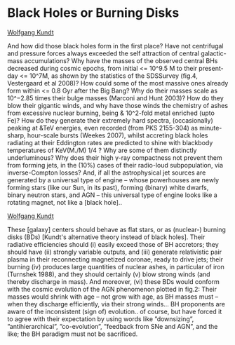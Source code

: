 # Black Holes or Burning Disks

[Wolfgang Kundt](https://arxiv.org/abs/0902.3151)

And how did those black holes form in the first place? Have not
centrifugal and pressure forces always exceeded the self attraction of
central galactic-mass accumulations? Why have the masses of the
observed central BHs decreased during cosmic epochs, from initial <=
10^9.5 M to their present-day <= 10^7M, as shown by the statistics of
the SDSSurvey (fig.4, Vestergaard et al 2008)? How could some of the
most massive ones already form within <= 0.8 Gyr after the Big Bang?
Why do their masses scale as 10^−2.85 times their bulge masses
(Marconi and Hunt 2003)? How do they blow their gigantic winds, and
why have those winds the chemistry of ashes from excessive nuclear
burning, being & 10^2-fold metal enriched (upto Fe)? How do they
generate their extremely hard spectra, (occasionally) peaking at &TeV
energies, even recorded (from PKS 2155-304) as minute-sharp,
hour-scale bursts (Weekes 2007), whilst accreting black holes
radiating at their Eddington rates are predicted to shine with
blackbody temperatures of KeV(M./M) 1/4 ?  Why are some of them
distinctly underluminous? Why does their high γ-ray compactness not
prevent them from forming jets, in the (10%) cases of their radio-loud
subpopulation, via inverse-Compton losses?  And, if all the
astrophysical jet sources are generated by a universal type of engine
– whose powerhouses are newly forming stars (like our Sun, in its
past), forming (binary) white dwarfs, binary neutron stars, and AGN –
this universal type of engine looks like a rotating magnet, not like a
[black hole]..

[Wolfgang Kundt](https://link.springer.com/article/10.1007/s10714-009-0815-9)

These [galaxy] centers should behave as flat stars, or as (nuclear-)
burning disks (BDs) [Kundt's alternative theory instead of black
holes]. Their radiative efficiencies should (i) easily exceed those of
BH accretors; they should have (ii) strongly variable outputs, and
(iii) generate relativistic pair plasma in their reconnecting
magnetized coronae, ready to drive jets; their burning (iv) produces
large quantities of nuclear ashes, in particular of iron (Turnshek
1988), and they should certainly (v) blow strong winds (and thereby
discharge in mass). And moreover, (vi) these BDs would conform with
the cosmic evolution of the AGN phenomenon plotted in fig.2: Their
masses would shrink with age – not grow with age, as BH masses must –
when they discharge efficiently, via their strong winds... BH
proponents are aware of the inconsistent (sign of) evolution.. of
course, but have forced it to agree with their expectation by using
words like ”downsizing”, ”antihierarchical”, ”co-evolution”, ”feedback
from SNe and AGN”, and the like; the BH paradigm must not be
sacrificed.

